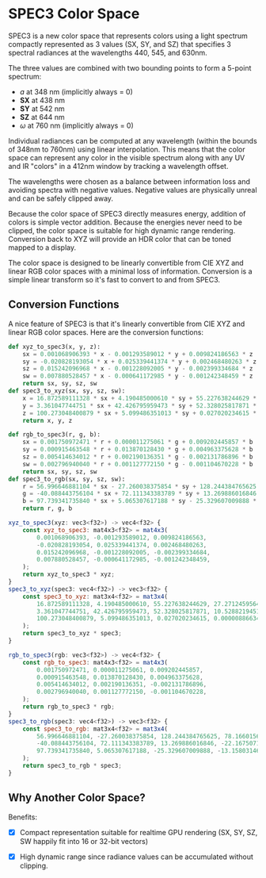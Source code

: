 # SPEC3 Color Space

SPEC3 is a new color space that represents colors using a light spectrum compactly represented as 3 values (SX, SY, and SZ) that specifies 3 spectral radiances at the wavelengths 440, 545, and 630nm.

The three values are combined with two bounding points to form a 5-point spectrum:

* *ɑ* at 348 nm (implicitly always = 0)
* **SX** at 438 nm
* **SY** at 542 nm
* **SZ** at 644 nm
* *ω* at 760 nm (implicitly always = 0)

Individual radiances can be computed at any wavelength 
(within the bounds of 348nm to 760nm)
using linear interpolation. This means that the color space can represent any color in the visible spectrum
along with any UV and IR "colors" in a 412nm window by tracking a wavelength offset.

The wavelengths were chosen as a balance between information loss
and avoiding spectra with negative values. Negative values are
physically unreal and can be safely clipped away.

Because the color space of SPEC3 directly measures energy,
addition of colors is simple vector addition. Because the energies
never need to be clipped, the color space is suitable for
high dynamic range rendering. Conversion back to XYZ will provide an
HDR color that can be toned mapped to a display.

The color space is designed to be linearly convertible from CIE XYZ and linear RGB color spaces with a minimal loss of information. Conversion is a simple linear transform so it's fast to convert to and from SPEC3.

## Conversion Functions

A nice feature of SPEC3 is that it's linearly convertible from CIE XYZ and linear RGB color spaces. Here are the conversion functions:

```python
def xyz_to_spec3(x, y, z):
    sx = 0.001068906393 * x - 0.001293589012 * y + 0.009824186563 * z
    sy = -0.020828193054 * x + 0.025339441374 * y + 0.002468480263 * z
    sz = 0.015242096968 * x - 0.001228092005 * y - 0.002399334684 * z
    sw = 0.007880528457 * x - 0.000641172985 * y - 0.001242348459 * z
    return sx, sy, sz, sw
def spec3_to_xyz(sx, sy, sz, sw):
    x = 16.872589111328 * sx + 4.190485000610 * sy + 55.227638244629 * sz + 27.271245956421 * sw
    y = 3.361047744751 * sx + 42.426795959473 * sy + 52.328025817871 * sz + 10.528821945190 * sw
    z = 100.273048400879 * sx + 5.099486351013 * sy + 0.027020234615 * sz + 0.000008866342 * sw
    return x, y, z

def rgb_to_spec3(r, g, b):
    sx = 0.001750972471 * r + 0.000011275061 * g + 0.009202445857 * b
    sy = 0.000915463548 * r + 0.013870128430 * g + 0.004963375628 * b
    sz = 0.005414634012 * r + 0.002190136351 * g - 0.002131786896 * b
    sw = 0.002796940040 * r + 0.001127772150 * g - 0.001104670228 * b
    return sx, sy, sz, sw
def spec3_to_rgb(sx, sy, sz, sw):
    r = 56.996646881104 * sx - 27.260038375854 * sy + 128.244384765625 * sz + 78.166015625000 * sw
    g = -40.088443756104 * sx + 72.111343383789 * sy + 13.269886016846 * sz - 22.167507171631 * sw
    b = 97.739341735840 * sx + 5.065307617188 * sy - 25.329607009888 * sz - 13.158031463623 * sw
    return r, g, b
```

```javascript
xyz_to_spec3(xyz: vec3<f32>) -> vec4<f32> {
    const xyz_to_spec3: mat4x3<f32> = mat4x3(
        0.001068906393, -0.001293589012, 0.009824186563, 
        -0.020828193054, 0.025339441374, 0.002468480263, 
        0.015242096968, -0.001228092005, -0.002399334684, 
        0.007880528457, -0.000641172985, -0.001242348459, 
    );
    return xyz_to_spec3 * xyz;
}
spec3_to_xyz(spec3: vec4<f32>) -> vec3<f32> {
    const spec3_to_xyz: mat3x4<f32> = mat3x4(
        16.872589111328, 4.190485000610, 55.227638244629, 27.271245956421, 
        3.361047744751, 42.426795959473, 52.328025817871, 10.528821945190, 
        100.273048400879, 5.099486351013, 0.027020234615, 0.000008866342, 
    );
    return spec3_to_xyz * spec3;
}

rgb_to_spec3(rgb: vec3<f32>) -> vec4<f32> {
    const rgb_to_spec3: mat4x3<f32> = mat4x3(
        0.001750972471, 0.000011275061, 0.009202445857, 
        0.000915463548, 0.013870128430, 0.004963375628, 
        0.005414634012, 0.002190136351, -0.002131786896, 
        0.002796940040, 0.001127772150, -0.001104670228, 
    );
    return rgb_to_spec3 * rgb;
}
spec3_to_rgb(spec3: vec4<f32>) -> vec3<f32> {
    const spec3_to_rgb: mat3x4<f32> = mat3x4(
        56.996646881104, -27.260038375854, 128.244384765625, 78.166015625000, 
        -40.088443756104, 72.111343383789, 13.269886016846, -22.167507171631, 
        97.739341735840, 5.065307617188, -25.329607009888, -13.158031463623, 
    );
    return spec3_to_rgb * spec3;
}
```


## Why Another Color Space?

Benefits:

- [x] Compact representation suitable for realtime GPU rendering (SX, SY, SZ, SW happily fit into 16 or 32-bit vectors)
- [x] High dynamic range since radiance values can be accumulated without clipping.

